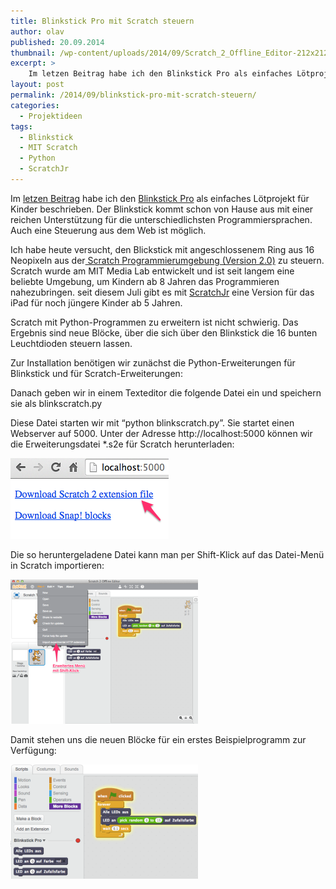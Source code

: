```yaml
---
title: Blinkstick Pro mit Scratch steuern
author: olav
published: 20.09.2014
thumbnail: /wp-content/uploads/2014/09/Scratch_2_Offline_Editor-212x212.png
excerpt: >
    Im letzen Beitrag habe ich den Blinkstick Pro als einfaches Lötprojekt für Kinder beschrieben. Der Blinkstick kommt schon von Hause aus mit einer reichen Unterstützung für die unterschiedlichsten Programmiersprachen. Auch eine Steuerung aus dem Web ist möglich.
layout: post
permalink: /2014/09/blinkstick-pro-mit-scratch-steuern/
categories:
  - Projektideen
tags:
  - Blinkstick
  - MIT Scratch
  - Python
  - ScratchJr
---
```

Im [letzen Beitrag][1] habe ich den [Blinkstick Pro][2] als einfaches Lötprojekt für Kinder beschrieben. Der Blinkstick kommt schon von Hause aus mit einer reichen Unterstützung für die unterschiedlichsten Programmiersprachen. Auch eine Steuerung aus dem Web ist möglich.

Ich habe heute versucht, den Blickstick mit angeschlossenem Ring aus 16 Neopixeln aus der[ Scratch Programmierumgebung (Version 2.0)][3] zu steuern. Scratch wurde am MIT Media Lab entwickelt und ist seit langem eine beliebte Umgebung, um Kindern ab 8 Jahren das Programmieren nahezubringen. seit diesem Juli gibt es mit [ScratchJr][4] eine Version für das iPad für noch jüngere Kinder ab 5 Jahren.

Scratch mit Python-Programmen zu erweitern ist nicht schwierig. Das Ergebnis sind neue Blöcke, über die sich über den Blinkstick die 16 bunten Leuchtdioden steuern lassen.

Zur Installation benötigen wir zunächst die Python-Erweiterungen für Blinkstick und für Scratch-Erweiterungen:

Danach geben wir in einem Texteditor die folgende Datei ein und speichern sie als blinkscratch.py

Diese Datei starten wir mit &#8220;python blinkscratch.py&#8221;. Sie startet einen Webserver auf 5000. Unter der Adresse http://localhost:5000 können wir die Erweiterungsdatei *.s2e für Scratch herunterladen:

<a  data-lity href="/wp-content/uploads/2014/09/localhost_5000.png" rel="lightbox[925]" title="Blinkstick Pro mit Scratch steuern"><img class="thumbnail img-responsive center-block" src="/wp-content/uploads/2014/09/localhost_5000.png" alt="localhost_5000" width="253" height="129" /></a>

Die so heruntergeladene Datei kann man per Shift-Klick auf das Datei-Menü in Scratch importieren:

<a data-lity href="/wp-content/uploads/2014/09/Vollbild_20_09_14_23_03.png" rel="lightbox[925]" title="Blinkstick Pro mit Scratch steuern"><img class="thumbnail img-responsive center-block" src="/wp-content/uploads/2014/09/Vollbild_20_09_14_23_03-300x231.png" alt="Vollbild_20_09_14_23_03" width="300" height="231" /></a>

Damit stehen uns die neuen Blöcke für ein erstes Beispielprogramm zur Verfügung:

<a data-lity href="/wp-content/uploads/2014/09/Scratch_2_Offline_Editor.png" rel="lightbox[925]" title="Blinkstick Pro mit Scratch steuern"><img class="thumbnail img-responsive center-block" src="/wp-content/uploads/2014/09/Scratch_2_Offline_Editor-300x183.png" alt="Scratch_2_Offline_Editor" width="300" height="183" /></a>

 [1]: /2014/09/ein-einfaches-projekt-zum-weltkindertag/
 [2]: http://www.blinkstick.com/products/blinkstick-pro
 [3]: http://scratch.mit.edu/scratch2download/
 [4]: http://www.scratchjr.org/
